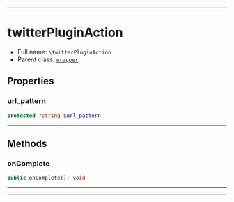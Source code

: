 ***

# twitterPluginAction

* Full name: `\twitterPluginAction`
* Parent class: [`wrapper`](./yxorP/inc/wrapper.md)

## Properties

### url_pattern

```php
protected ?string $url_pattern
```

***

## Methods

### onComplete

```php
public onComplete(): void
```

***


***

